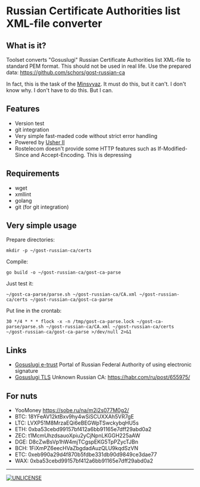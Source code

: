 Russian Certificate Authorities list XML-file converter
=======================================================


What is it?
-----------

Toolset converts "Gosuslugi" Russian Certificate Authorities list XML-file to standard PEM format.
This should not be used in real life. Use the prepared data: https://github.com/schors/gost-russian-ca

In fact, this is the task of the [Minsvyaz](http://minsvyaz.ru). It must do this, but it can't. I don't know why. 
I don't have to do this. But I can.

Features
--------
* Version test
* git integration
* Very simple fast-maded code without strict error handling
* Powered by [Usher II](https://usher2.club)
* Rostelecom doesn't provide some HTTP features such as If-Modified-Since and Accept-Encoding. This is depressing

Requirements
------------

* wget
* xmllint
* golang
* git (for git integration)

Very simple usage
-----------------

Prepare directories:
```console
mkdir -p ~/gost-russian-ca/certs
```

Compile:
```console
go build -o ~/gost-russian-ca/gost-ca-parse
```

Just test it:
```console
~/gost-ca-parse/parse.sh ~/gost-russian-ca/CA.xml ~/gost-russian-ca/certs ~/gost-russian-ca/gost-ca-parse
```

Put line in the crontab:
```console
30 */4 * * * flock -x -n /tmp/gost-ca-parse.lock ~/gost-ca-parse/parse.sh ~/gost-russian-ca/CA.xml ~/gost-russian-ca/certs ~/gost-russian-ca/gost-ca-parse >/dev/null 2>&1
```

Links
-----

* [Gosuslugi e-trust](http://e-trust.gosuslugi.ru/CA) Portal of Russian Federal Authority of using electronic signature
* [Gosuslugi TLS](https://www.gosuslugi.ru/tls) Unknown Russian CA: https://habr.com/ru/post/655975/

For nuts
--------

* YooMoney https://sobe.ru/na/m2i2s077M0g2/
* BTC: 18YFeAV12ktBxv9hy4wSiSCUXXAh5VR7gE
* LTC: LVXP51M8MrzaEQi6eBEGWpTSwckybqHU5s
* ETH: 0xba53cebd99157bf412a6bb91165e7dff29abd0a2
* ZEC: t1McmUhzdsauoXpiu2yCjNpnLKGGH225aAW
* DGE: D8cZwBsVp1hW4mjTCgspEKG5TpPZycTJBn
* BCH: 1FiXmPZ6eecHVaZbgdadAuzQLU9kqdSzVN
* ETC: 0xeb990a29d4f870b5fdbe331db90d9849ce3dae77
* WAX: 0xba53cebd99157bf412a6bb91165e7dff29abd0a2

---
[![UNLICENSE](noc.png)](UNLICENSE)
